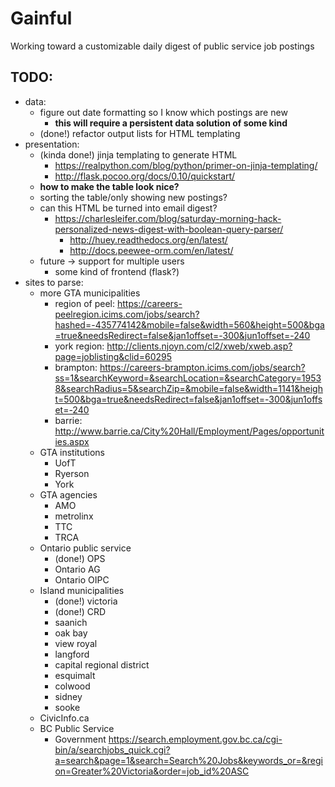 Gainful
=======

Working toward a customizable daily digest of public service job postings

TODO:
-----

-	data:
	-	figure out date formatting so I know which postings are new
		-	**this will require a persistent data solution of some kind**
	-	(done!) refactor output lists for HTML templating
-	presentation:
	-	(kinda done!) jinja templating to generate HTML
		-	https://realpython.com/blog/python/primer-on-jinja-templating/
		-	http://flask.pocoo.org/docs/0.10/quickstart/
	-	**how to make the table look nice?**
	-	sorting the table/only showing new postings?
	-	can this HTML be turned into email digest?
		-	https://charlesleifer.com/blog/saturday-morning-hack-personalized-news-digest-with-boolean-query-parser/
			-	http://huey.readthedocs.org/en/latest/
			-	http://docs.peewee-orm.com/en/latest/
	-	future -> support for multiple users
		-	some kind of frontend (flask?)
-	sites to parse:
	-	more GTA municipalities
		-	region of peel: https://careers-peelregion.icims.com/jobs/search?hashed=-435774142&mobile=false&width=560&height=500&bga=true&needsRedirect=false&jan1offset=-300&jun1offset=-240
		-	york region: http://clients.njoyn.com/cl2/xweb/xweb.asp?page=joblisting&clid=60295
		-	brampton: https://careers-brampton.icims.com/jobs/search?ss=1&searchKeyword=&searchLocation=&searchCategory=19538&searchRadius=5&searchZip=&mobile=false&width=1141&height=500&bga=true&needsRedirect=false&jan1offset=-300&jun1offset=-240
		-	barrie: http://www.barrie.ca/City%20Hall/Employment/Pages/opportunities.aspx
	-	GTA institutions
		-	UofT
		-	Ryerson
		-	York
	-	GTA agencies
		-	AMO
		-	metrolinx
		-	TTC
		-	TRCA
	-	Ontario public service
		-	(done!) OPS
		-	Ontario AG
		-	Ontario OIPC
	-	Island municipalities
		-	(done!) victoria
		-	(done!) CRD
		-	saanich
		-	oak bay
		-	view royal
		-	langford
		-	capital regional district
		-	esquimalt
		-	colwood
		-	sidney
		-	sooke
	-	CivicInfo.ca
	-	BC Public Service
		-	Government https://search.employment.gov.bc.ca/cgi-bin/a/searchjobs_quick.cgi?a=search&page=1&search=Search%20Jobs&keywords_or=&region=Greater%20Victoria&order=job_id%20ASC
